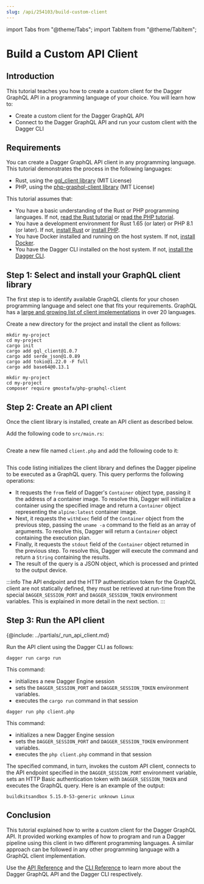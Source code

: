 ```yaml
---
slug: /api/254103/build-custom-client
---
```


import Tabs from "@theme/Tabs";
import TabItem from "@theme/TabItem";

# Build a Custom API Client

## Introduction

This tutorial teaches you how to create a custom client for the Dagger GraphQL API in a programming language of your choice. You will learn how to:

- Create a custom client for the Dagger GraphQL API
- Connect to the Dagger GraphQL API and run your custom client with the Dagger CLI

## Requirements

You can create a Dagger GraphQL API client in any programming language. This tutorial demonstrates the process in the following languages:

- Rust, using the [gql_client library](https://github.com/arthurkhlghatyan/gql-client-rs) (MIT License)
- PHP, using the [php-graphql-client library](https://github.com/mghoneimy/php-graphql-client) (MIT License)

This tutorial assumes that:

- You have a basic understanding of the Rust or PHP programming languages. If not, [read the Rust tutorial](https://www.rust-lang.org/learn) or [read the PHP tutorial](https://www.php.net/manual/en/getting-started.php).
- You have a development environment for Rust 1.65 (or later) or PHP 8.1 (or later). If not, [install Rust](https://www.rust-lang.org/tools/install) or [install PHP](https://www.php.net/manual/en/install.php).
- You have Docker installed and running on the host system. If not, [install Docker](https://docs.docker.com/engine/install/).
- You have the Dagger CLI installed on the host system. If not, [install the Dagger CLI](../cli/465058-install.md).

## Step 1: Select and install your GraphQL client library

The first step is to identify available GraphQL clients for your chosen programming language and select one that fits your requirements. GraphQL has a [large and growing list of client implementations](https://graphql.org/code/#language-support) in over 20 languages.

Create a new directory for the project and install the client as follows:

<Tabs>
<TabItem value="Rust">

```shell
mkdir my-project
cd my-project
cargo init
cargo add gql_client@1.0.7
cargo add serde_json@1.0.89
cargo add tokio@1.22.0 -F full
cargo add base64@0.13.1
```

</TabItem>
<TabItem value="PHP">

```shell
mkdir my-project
cd my-project
composer require gmostafa/php-graphql-client
```

</TabItem>
</Tabs>

## Step 2: Create an API client

Once the client library is installed, create an API client as described below.

<Tabs>
<TabItem value="Rust">

Add the following code to `src/main.rs`:

```rust file=snippets/build-custom-client/step2/main.rs
```

</TabItem>
<TabItem value="PHP">

Create a new file named `client.php` and add the following code to it:

```php file=snippets/build-custom-client/step2/client.php
```

</TabItem>
</Tabs>

This code listing initializes the client library and defines the Dagger pipeline to be executed as a GraphQL query. This query performs the following operations:

- It requests the `from` field of Dagger's `Container` object type, passing it the address of a container image. To resolve this, Dagger will initialize a container using the specified image and return a `Container` object representing the `alpine:latest` container image.
- Next, it requests the `withExec` field of the `Container` object from the previous step, passing the `uname -a` command to the field as an array of arguments. To resolve this, Dagger will return a `Container` object containing the execution plan.
- Finally, it requests the `stdout` field of the `Container` object returned in the previous step. To resolve this, Dagger will execute the command and return a `String` containing the results.
- The result of the query is a JSON object, which is processed and printed to the output device.

:::info
The API endpoint and the HTTP authentication token for the GraphQL client are not statically defined, they must be retrieved at run-time from the special `DAGGER_SESSION_PORT` and `DAGGER_SESSION_TOKEN` environment variables. This is explained in more detail in the next section.
:::

## Step 3: Run the API client

{@include: ../partials/_run_api_client.md}

Run the API client using the Dagger CLI as follows:

<Tabs>
<TabItem value="Rust">

```shell
dagger run cargo run
```

This command:

- initializes a new Dagger Engine session
- sets the `DAGGER_SESSION_PORT` and `DAGGER_SESSION_TOKEN` environment variables.
- executes the `cargo run` command in that session

</TabItem>
<TabItem value="PHP">

```shell
dagger run php client.php
```

This command:

- initializes a new Dagger Engine session
- sets the `DAGGER_SESSION_PORT` and `DAGGER_SESSION_TOKEN` environment variables.
- executes the `php client.php` command in that session

</TabItem>
</Tabs>

The specified command, in turn, invokes the custom API client, connects to the API endpoint specified in the `DAGGER_SESSION_PORT` environment variable, sets an HTTP Basic authentication token with `DAGGER_SESSION_TOKEN` and executes the GraphQL query. Here is an example of the output:

```shell
buildkitsandbox 5.15.0-53-generic unknown Linux
```

## Conclusion

This tutorial explained how to write a custom client for the Dagger GraphQL API. It provided working examples of how to program and run a Dagger pipeline using this client in two different programming languages. A similar approach can be followed in any other programming language with a GraphQL client implementation.

Use the [API Reference](https://docs.dagger.io/api/reference) and the [CLI Reference](../cli/979595-reference.md) to learn more about the Dagger GraphQL API and the Dagger CLI respectively.
